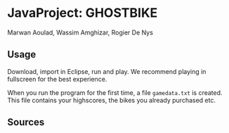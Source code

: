 # JavaProject: GHOSTBIKE

Marwan Aoulad, Wassim Amghizar, Rogier De Nys

## Usage

Download, import in Eclipse, run and play.
We recommend playing in fullscreen for the best experience.

When you run the program for the first time, a file ``` gamedata.txt ``` is created. This file contains your highscores, the bikes you already purchased etc.

## Sources

